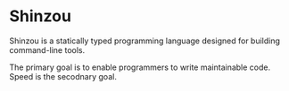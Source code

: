 Shinzou
========

Shinzou is a statically typed programming language designed for building command-line tools.

The primary goal is to enable programmers to write maintainable code. Speed is the secodnary goal.
